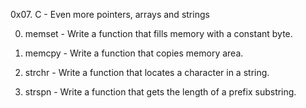 0x07. C - Even more pointers, arrays and strings

0. memset - Write a function that fills memory with a constant byte.

1. memcpy - Write a function that copies memory area.

2. strchr - Write a function that locates a character in a string.

3. strspn - Write a function that gets the length of a prefix substring.
